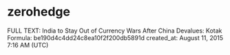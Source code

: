 # zerohedge

FULL TEXT: India to Stay Out of Currency Wars After China Devalues: Kotak
Formula: be190d4c4dd24c8ea10f2f200db5891d
created_at: August 11, 2015 7:16 AM (UTC)